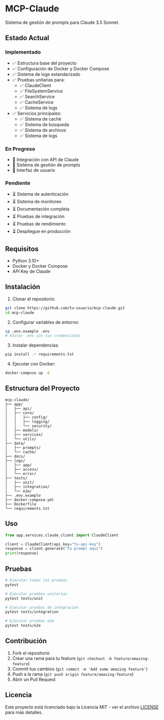 # MCP-Claude

Sistema de gestión de prompts para Claude 3.5 Sonnet.

## Estado Actual

### Implementado
- ✅ Estructura base del proyecto
- ✅ Configuración de Docker y Docker Compose
- ✅ Sistema de logs estandarizado
- ✅ Pruebas unitarias para:
  - ✅ ClaudeClient
  - ✅ FileSystemService
  - ✅ SearchService
  - ✅ CacheService
  - ✅ Sistema de logs
- ✅ Servicios principales:
  - ✅ Sistema de caché
  - ✅ Sistema de búsqueda
  - ✅ Sistema de archivos
  - ✅ Sistema de logs

### En Progreso
- 🔄 Integración con API de Claude
- 🔄 Sistema de gestión de prompts
- 🔄 Interfaz de usuario

### Pendiente
- ⏳ Sistema de autenticación
- ⏳ Sistema de monitoreo
- ⏳ Documentación completa
- ⏳ Pruebas de integración
- ⏳ Pruebas de rendimiento
- ⏳ Despliegue en producción

## Requisitos

- Python 3.10+
- Docker y Docker Compose
- API Key de Claude

## Instalación

1. Clonar el repositorio:
```bash
git clone https://github.com/tu-usuario/mcp-claude.git
cd mcp-claude
```

2. Configurar variables de entorno:
```bash
cp .env.example .env
# Editar .env con tus credenciales
```

3. Instalar dependencias:
```bash
pip install -r requirements.txt
```

4. Ejecutar con Docker:
```bash
docker-compose up -d
```

## Estructura del Proyecto

```
mcp-claude/
├── app/
│   ├── api/
│   ├── core/
│   │   ├── config/
│   │   ├── logging/
│   │   └── security/
│   ├── models/
│   ├── services/
│   └── utils/
├── data/
│   ├── prompts/
│   └── cache/
├── docs/
├── logs/
│   ├── app/
│   ├── access/
│   └── error/
├── tests/
│   ├── unit/
│   ├── integration/
│   └── e2e/
├── .env.example
├── docker-compose.yml
├── Dockerfile
└── requirements.txt
```

## Uso

```python
from app.services.claude_client import ClaudeClient

client = ClaudeClient(api_key="tu-api-key")
response = client.generate("Tu prompt aquí")
print(response)
```

## Pruebas

```bash
# Ejecutar todas las pruebas
pytest

# Ejecutar pruebas unitarias
pytest tests/unit

# Ejecutar pruebas de integración
pytest tests/integration

# Ejecutar pruebas e2e
pytest tests/e2e
```

## Contribución

1. Fork el repositorio
2. Crear una rama para tu feature (`git checkout -b feature/amazing-feature`)
3. Commit tus cambios (`git commit -m 'Add some amazing feature'`)
4. Push a la rama (`git push origin feature/amazing-feature`)
5. Abrir un Pull Request

## Licencia

Este proyecto está licenciado bajo la Licencia MIT - ver el archivo [LICENSE](LICENSE) para más detalles.
